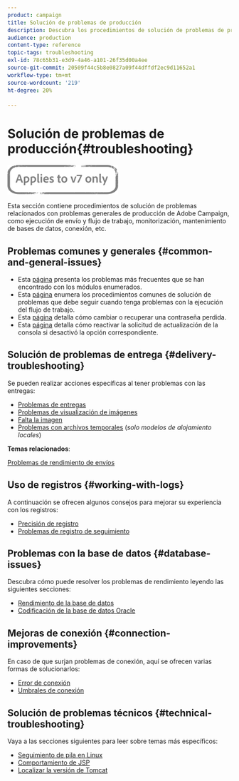 ```yaml
---
product: campaign
title: Solución de problemas de producción
description: Descubra los procedimientos de solución de problemas de producción relacionados con la configuración de Adobe Campaign, la supervisión, el proceso de actualización, el procesamiento de datos y el procedimiento de mantenimiento de la base de datos.
audience: production
content-type: reference
topic-tags: troubleshooting
exl-id: 78c65b31-e3d9-4a46-a101-26f35d00a4ee
source-git-commit: 20509f44c5b8e0827a09f44dffdf2ec9d11652a1
workflow-type: tm+mt
source-wordcount: '219'
ht-degree: 20%

---
```


# Solución de problemas de producción{#troubleshooting}

![](../../assets/v7-only.svg)

Esta sección contiene procedimientos de solución de problemas relacionados con problemas generales de producción de Adobe Campaign, como ejecución de envío y flujo de trabajo, monitorización, mantenimiento de bases de datos, conexión, etc.

## Problemas comunes y generales {#common-and-general-issues}

* Esta [página](../../production/using/modules-and-frequent-issues.md) presenta los problemas más frecuentes que se han encontrado con los módulos enumerados.
* Esta [página](../../production/using/workflow-execution.md) enumera los procedimientos comunes de solución de problemas que debe seguir cuando tenga problemas con la ejecución del flujo de trabajo.
* Esta [página](../../production/using/lost-password.md) detalla cómo cambiar o recuperar una contraseña perdida.
* Esta [página](../../production/using/console-update.md) detalla cómo reactivar la solicitud de actualización de la consola si desactivó la opción correspondiente.

## Solución de problemas de entrega {#delivery-troubleshooting}

Se pueden realizar acciones específicas al tener problemas con las entregas:
* [Problemas de entregas](../../production/using/performance-and-throughput-issues.md#deliverability_issues)
* [Problemas de visualización de imágenes](../../production/using/image-display-issues.md)
* [Falta la imagen](../../production/using/images-missing.md)
* [Problemas con archivos temporales](../../production/using/temporary-files.md)  (*solo modelos de alojamiento locales*)

**Temas relacionados**:

[Problemas de rendimiento de envíos](../../delivery/using/delivery-performances.md)

## Uso de registros {#working-with-logs}

A continuación se ofrecen algunos consejos para mejorar su experiencia con los registros:

* [Precisión de registro](../../production/using/log-precision.md)
* [Problemas de registro de seguimiento](../../production/using/tracking-logs-issues.md)

## Problemas con la base de datos {#database-issues}

Descubra cómo puede resolver los problemas de rendimiento leyendo las siguientes secciones:

* [Rendimiento de la base de datos](../../production/using/database-performances.md)
* [Codificación de la base de datos Oracle](../../production/using/encoding-of-the-oracle-database.md)

## Mejoras de conexión {#connection-improvements}

En caso de que surjan problemas de conexión, aquí se ofrecen varias formas de solucionarlos:

* [Error de conexión](../../production/using/failure-to-connect.md)
* [Umbrales de conexión](../../production/using/connection-thresholds.md)

## Solución de problemas técnicos {#technical-troubleshooting}

Vaya a las secciones siguientes para leer sobre temas más específicos:

* [Seguimiento de pila en Linux](../../production/using/stack-trace-in-linux.md)
* [Comportamiento de JSP](../../production/using/jsp-behavior.md)
* [Localizar la versión de Tomcat](../../production/using/locate-tomcat-version.md)

